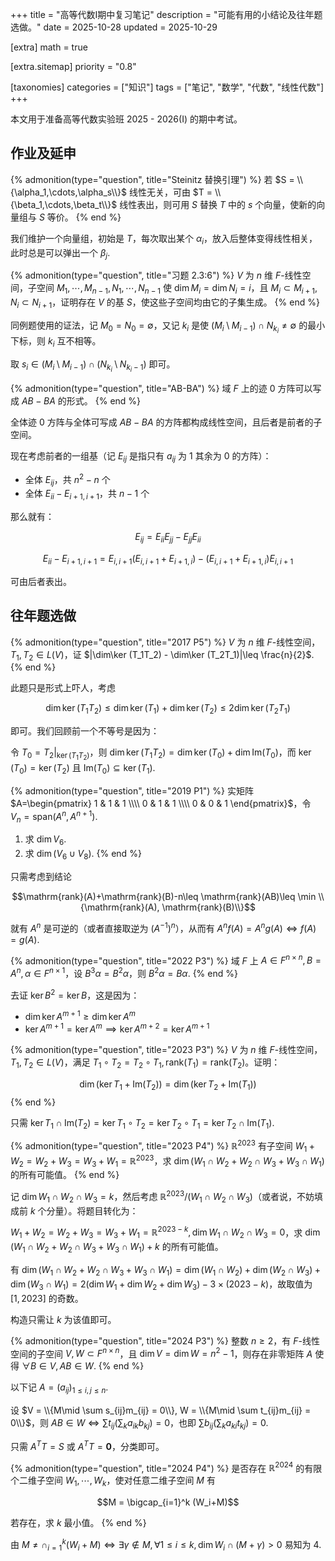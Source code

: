 +++
title = "高等代数Ⅰ期中复习笔记"
description = "可能有用的小结论及往年题选做。"
date = 2025-10-28
updated = 2025-10-29

[extra]
math = true

[extra.sitemap]
priority = "0.8"

[taxonomies]
categories = ["知识"]
tags = ["笔记", "数学", "代数", "线性代数"]
+++

本文用于准备高等代数实验班 2025 - 2026(I) 的期中考试。

## 作业及延申
{% admonition(type="question", title="Steinitz 替换引理") %}
若 $S = \\{\alpha_1,\cdots,\alpha_s\\}$ 线性无关，可由 $T = \\{\beta_1,\cdots,\beta_t\\}$ 线性表出，则可用 $S$ 替换 $T$ 中的 $s$ 个向量，使新的向量组与 $S$ 等价。
{% end %}

我们维护一个向量组，初始是 $T$，每次取出某个 $\alpha_i$，放入后整体变得线性相关，此时总是可以弹出一个 $\beta_j$.

{% admonition(type="question", title="习题 2.3:6") %}
$V$ 为 $n$ 维 $F$-线性空间，子空间 $M_1,\cdots,M_{n-1},N_1,\cdots,N_{n-1}$ 使 $\dim M_i = \dim N_i = i$，且 $M_i\subset M_{i+1}, N_i\subset N_{i+1}$，证明存在 $V$ 的基 $S$，使这些子空间均由它的子集生成。
{% end %}

同例题使用的证法，记 $M_0=N_0=\emptyset$，又记 $k_i$ 是使 $(M_i\setminus M_{i-1})\cap N_{k_i}\neq\emptyset$ 的最小下标，则 $k_i$ 互不相等。

取 $s_i\in (M_i\setminus M_{i-1})\cap (N_{k_i}\setminus N_{k_i-1})$ 即可。

{% admonition(type="question", title="AB-BA") %}
域 $F$ 上的迹 $0$ 方阵可以写成 $AB-BA$ 的形式。
{% end %}

全体迹 $0$ 方阵与全体可写成 $AB-BA$ 的方阵都构成线性空间，且后者是前者的子空间。

现在考虑前者的一组基（记 $E_{ij}$ 是指只有 $a_{ij}$ 为 $1$ 其余为 $0$ 的方阵）：
* 全体 $E_{ij}$，共 $n^2-n$ 个
* 全体 $E_{ii}-E_{i+1, i+1}$，共 $n-1$ 个

那么就有：

$$E_{ij} = E_{ii}E_{jj}-E_{jj}E_{ii}$$

$$E_{ii}-E_{i+1,i+1} = E_{i,i+1}(E_{i,i+1}+E_{i+1,i}) - (E_{i,i+1}+E_{i+1,i})E_{i,i+1}$$

可由后者表出。

## 往年题选做
{% admonition(type="question", title="2017 P5") %}
$V$ 为 $n$ 维 $F$-线性空间，$T_1, T_2\in L(V)$，证 $|\dim\ker (T_1T_2) - \dim\ker (T_2T_1)|\leq \frac{n}{2}$.
{% end %}

此题只是形式上吓人，考虑

$$\dim\ker (T_1T_2)\leq \dim\ker (T_1) + \dim\ker (T_2)\leq 2\dim\ker (T_2T_1)$$

即可。我们回顾前一个不等号是因为：

令 $T_0=T_2|_{\ker (T_1T_2)}$，则 $\dim\ker (T_1T_2) = \dim\ker(T_0) + \dim\mathrm{Im}(T_0)$，而 $\ker(T_0)=\ker(T_2)$ 且 $\mathrm{Im}(T_0)\subseteq\ker(T_1)$.

{% admonition(type="question", title="2019 P1") %}
实矩阵 $A=\begin{pmatrix} 1 & 1 & 1 \\\\ 0 & 1 & 1 \\\\ 0 & 0 & 1 \end{pmatrix}$，令 $V_n = \mathrm{span}(A^n, A^{n+1})$.
1. 求 $\dim V_6$.
2. 求 $\dim (V_6\cup V_8)$.
{% end %}

只需考虑到结论

$$\mathrm{rank}(A)+\mathrm{rank}(B)-n\leq \mathrm{rank}(AB)\leq \min \\{\mathrm{rank}(A), \mathrm{rank}(B)\\}$$

就有 $A^n$ 是可逆的（或者直接取逆为 $(A^{-1})^n$），从而有 $A^nf(A)=A^ng(A)\iff f(A)=g(A)$.

{% admonition(type="question", title="2022 P3") %}
域 $F$ 上 $A\in F^{n\times n}, B=A^n, \alpha\in F^{n\times 1}$，设 $B^3\alpha = B^2\alpha$，则 $B^2\alpha = B\alpha$.
{% end %}

去证 $\ker B^2 = \ker B$，这是因为：
* $\dim\ker A^{m+1}\geq\dim\ker A^m$
* $\ker A^{m+1} = \ker A^m \implies \ker A^{m+2} = \ker A^{m+1}$

{% admonition(type="question", title="2023 P3") %}
$V$ 为 $n$ 维 $F$-线性空间，$T_1, T_2\in L(V)$，满足 $T_1\circ T_2=T_2\circ T_1, \mathrm{rank}(T_1)=\mathrm{rank}(T_2)$。证明：

$$\dim(\ker T_1+\mathrm{Im} (T_2)) = \dim(\ker T_2+\mathrm{Im} (T_1))$$
{% end %}

只需 $\ker T_1\cap\mathrm{Im} (T_2) = \ker T_1\circ T_2 = \ker T_2\circ T_1 = \ker T_2\cap\mathrm{Im} (T_1)$.

{% admonition(type="question", title="2023 P4") %}
$\mathbb{R}^{2023}$ 有子空间 $W_1+W_2 = W_2+W_3 = W_3+W_1 = \mathbb{R}^{2023}$，求 $\dim (W_1\cap W_2 + W_2\cap W_3 + W_3\cap W_1)$ 的所有可能值。
{% end %}

记 $\dim W_1\cap W_2\cap W_3 = k$，然后考虑 $\mathbb{R}^{2023}/(W_1\cap W_2\cap W_3)$（或者说，不妨填成前 $k$ 个分量）。将题目转化为：

$W_1+W_2 = W_2+W_3 = W_3+W_1 = \mathbb{R}^{2023-k}, \dim W_1\cap W_2\cap W_3 = 0$，求 $\dim (W_1\cap W_2 + W_2\cap W_3 + W_3\cap W_1) + k$ 的所有可能值。

有 $\dim (W_1\cap W_2 + W_2\cap W_3 + W_3\cap W_1) = \dim (W_1\cap W_2) + \dim (W_2\cap W_3) + \dim (W_3\cap W_1) = 2 (\dim W_1 + \dim W_2 + \dim W_3) - 3\times (2023-k)$，故取值为 $[1, 2023]$ 的奇数。

构造只需让 $k$ 为该值即可。

{% admonition(type="question", title="2024 P3") %}
整数 $n\geq 2$，有 $F$-线性空间的子空间 $V, W\subset F^{n\times n}$，且 $\dim V = \dim W = n^2-1$，则存在非零矩阵 $A$ 使得 $\forall B\in V, AB\in W$.
{% end %}

以下记 $A = (a_{ij})_{1\leq i,j\leq n}$.

设 $V = \\{M\mid \sum s_{ij}m_{ij} = 0\\}, W = \\{M\mid \sum t_{ij}m_{ij} = 0\\}$，则 $AB\in W\iff \sum t_{ij}(\sum_k a_{ik}b_{kj}) = 0$，也即 $\sum b_{ij}(\sum_k a_{ki}t_{kj}) = 0$.

只需 $A^TT = S$ 或 $A^TT = \mathbf{0}$，分类即可。

{% admonition(type="question", title="2024 P4") %}
是否存在 $\mathbb{R}^{2024}$ 的有限个二维子空间 $W_1,\cdots,W_k$，使对任意二维子空间 $M$ 有

$$M = \bigcap_{i=1}^k (W_i+M)$$

若存在，求 $k$ 最小值。
{% end %}

由 $M \neq \cap_{i=1}^k (W_i+M) \iff \exists \gamma\notin M, \forall 1\leq i\leq k, \dim W_i\cap (M+\gamma)>0$ 易知为 $4$.
